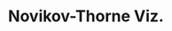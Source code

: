 ---
title: "Novikov-Thorne Viz."
collection: projects
permalink: /projects/novikov-thorne-viz
excerpt: 'A `ReactJS`+`THREEjs` web application that illustrates how different physical effects contribute to the appearance of an accreting black hole.'
href: https://dominic-chang.github.io/novikov-thorne-viz/
image: '/images/projects/novikov-thorne-viz.jpg'
---